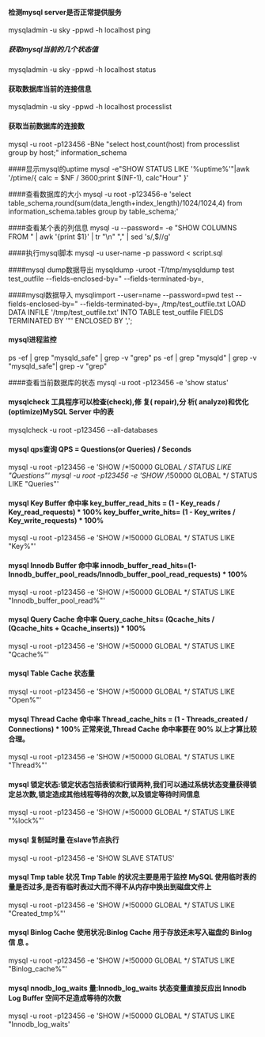 

#### 检测mysql server是否正常提供服务 
mysqladmin -u sky -ppwd -h localhost ping 

##### 获取mysql当前的几个状态值 
mysqladmin -u sky -ppwd -h localhost status 

#### 获取数据库当前的连接信息 
mysqladmin -u sky -ppwd -h localhost processlist 

#### 获取当前数据库的连接数 
mysql -u root -p123456 -BNe "select host,count(host) from processlist group by host;" information_schema 

####显示mysql的uptime 
mysql -e"SHOW STATUS LIKE '%uptime%'"|awk '/ptime/{ calc = $NF / 3600;print $(NF-1), calc"Hour" }' 

####查看数据库的大小 
mysql -u root -p123456-e 'select table_schema,round(sum(data_length+index_length)/1024/1024,4) from information_schema.tables group by table_schema;' 

####查看某个表的列信息 
mysql -u <user> --password=<password> -e "SHOW COLUMNS FROM <table>" <database> | awk '{print $1}' | tr "\n" "," | sed 's/,$//g' 

####执行mysql脚本 
mysql -u user-name -p password < script.sql 

####mysql dump数据导出 
mysqldump -uroot -T/tmp/mysqldump test test_outfile --fields-enclosed-by=\" --fields-terminated-by=,

####mysql数据导入 
mysqlimport --user=name --password=pwd test --fields-enclosed-by=\" --fields-terminated-by=, /tmp/test_outfile.txt 
LOAD DATA INFILE '/tmp/test_outfile.txt' INTO TABLE test_outfile FIELDS TERMINATED BY '"' ENCLOSED BY ','; 

#### mysql进程监控 
ps -ef | grep "mysqld_safe" | grep -v "grep" 
ps -ef | grep "mysqld" | grep -v "mysqld_safe"| grep -v "grep" 


####查看当前数据库的状态 
mysql -u root -p123456 -e 'show status' 


#### mysqlcheck 工具程序可以检查(check),修 复( repair),分 析( analyze)和优化(optimize)MySQL Server 中的表 
mysqlcheck -u root -p123456 --all-databases 

#### mysql qps查询  QPS = Questions(or Queries) / Seconds 
mysql -u root -p123456 -e 'SHOW /*!50000 GLOBAL */ STATUS LIKE "Questions"' 
mysql -u root -p123456 -e 'SHOW /*!50000 GLOBAL */ STATUS LIKE "Queries"' 

#### mysql Key Buffer 命中率  key_buffer_read_hits = (1 - Key_reads / Key_read_requests) * 100%  key_buffer_write_hits= (1 - Key_writes / Key_write_requests) * 100% 
mysql -u root -p123456 -e 'SHOW /*!50000 GLOBAL */ STATUS LIKE "Key%"' 

#### mysql Innodb Buffer 命中率  innodb_buffer_read_hits=(1-Innodb_buffer_pool_reads/Innodb_buffer_pool_read_requests) * 100% 
mysql -u root -p123456 -e 'SHOW /*!50000 GLOBAL */ STATUS LIKE "Innodb_buffer_pool_read%"' 

#### mysql Query Cache 命中率 Query_cache_hits= (Qcache_hits / (Qcache_hits + Qcache_inserts)) * 100% 
mysql -u root -p123456 -e 'SHOW /*!50000 GLOBAL */ STATUS LIKE "Qcache%"' 

#### mysql Table Cache 状态量 
mysql -u root -p123456 -e 'SHOW /*!50000 GLOBAL */ STATUS LIKE "Open%"' 

#### mysql Thread Cache 命中率  Thread_cache_hits = (1 - Threads_created / Connections) * 100%  正常来说,Thread Cache 命中率要在 90% 以上才算比较合理。 
mysql -u root -p123456 -e 'SHOW /*!50000 GLOBAL */ STATUS LIKE "Thread%"' 

#### mysql 锁定状态:锁定状态包括表锁和行锁两种,我们可以通过系统状态变量获得锁定总次数,锁定造成其他线程等待的次数,以及锁定等待时间信息 
mysql -u root -p123456 -e 'SHOW /*!50000 GLOBAL */ STATUS LIKE "%lock%"' 

#### mysql 复制延时量 在slave节点执行 
mysql -u root -p123456 -e 'SHOW SLAVE STATUS' 

#### mysql Tmp table 状况 Tmp Table 的状况主要是用于监控 MySQL 使用临时表的量是否过多,是否有临时表过大而不得不从内存中换出到磁盘文件上 
mysql -u root -p123456 -e 'SHOW /*!50000 GLOBAL */ STATUS LIKE "Created_tmp%"' 

#### mysql Binlog Cache 使用状况:Binlog Cache 用于存放还未写入磁盘的 Binlog 信 息 。 
mysql -u root -p123456 -e 'SHOW /*!50000 GLOBAL */ STATUS LIKE "Binlog_cache%"' 

#### mysql nnodb_log_waits 量:Innodb_log_waits 状态变量直接反应出 Innodb Log Buffer 空间不足造成等待的次数 
mysql -u root -p123456 -e 'SHOW /*!50000 GLOBAL */ STATUS LIKE "Innodb_log_waits' 
